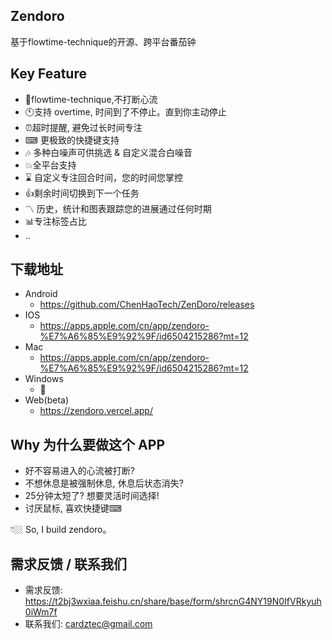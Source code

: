 ## Zendoro

基于flowtime-technique的开源、跨平台番茄钟

## Key Feature

- 🧑flowtime-technique,不打断心流
- 🕚支持 overtime, 时间到了不停止。直到你主动停止
- ⏰超时提醒, 避免过长时间专注
- ⌨ 更极致的快捷键支持
- 🎶 多种白噪声可供挑选 & 自定义混合白噪音
- 💥全平台支持
- ⌛ 自定义专注回合时间，您的时间您掌控
- 👍剩余时间切换到下一个任务
- 〽️ 历史，统计和图表跟踪您的进展通过任何时期
- 📊专注标签占比
- ..

## 下载地址

- Android
    - https://github.com/ChenHaoTech/ZenDoro/releases
- IOS
    - https://apps.apple.com/cn/app/zendoro-%E7%A6%85%E9%92%9F/id6504215286?mt=12
- Mac
    - https://apps.apple.com/cn/app/zendoro-%E7%A6%85%E9%92%9F/id6504215286?mt=12
- Windows
    - 🚧
- Web(beta)
  - https://zendoro.vercel.app/

## Why 为什么要做这个 APP

- 好不容易进入的心流被打断?
- 不想休息是被强制休息, 休息后状态消失?
- 25分钟太短了? 想要灵活时间选择!
- 讨厌鼠标, 喜欢快捷键⌨

👇🏼
So, I build zendoro。

## 需求反馈 / 联系我们

- 需求反馈: https://t2bj3wxiaa.feishu.cn/share/base/form/shrcnG4NY19N0IfVRkyuh0iWm7f
- 联系我们: cardztec@gmail.com

